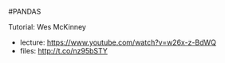 #PANDAS

Tutorial: Wes McKinney
* lecture: https://www.youtube.com/watch?v=w26x-z-BdWQ 
* files: http://t.co/nz95bSTY
